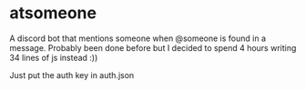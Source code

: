# atsomeone
A discord bot that mentions someone when @someone is found in a message. Probably been done before but I decided to spend 4 hours writing 34 lines of js instead :))

Just put the auth key in auth.json
